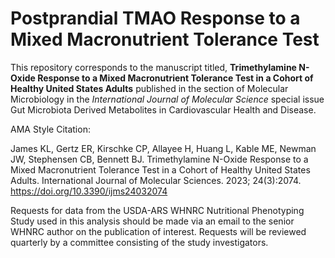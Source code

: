 # Postprandial TMAO Response to a Mixed Macronutrient Tolerance Test

This repository corresponds to the manuscript titled, **Trimethylamine N-Oxide Response to a Mixed Macronutrient Tolerance Test in a Cohort of Healthy United States Adults** published in the section of Molecular Microbiology in the *International Journal of Molecular Science* special issue Gut Microbiota Derived Metabolites in Cardiovascular Health and Disease. 

AMA Style Citation: 

James KL, Gertz ER, Kirschke CP, Allayee H, Huang L, Kable ME, Newman JW, Stephensen CB, Bennett BJ. Trimethylamine N-Oxide Response to a Mixed Macronutrient Tolerance Test in a Cohort of Healthy United States Adults. International Journal of Molecular Sciences. 2023; 24(3):2074. https://doi.org/10.3390/ijms24032074


Requests for data from the USDA-ARS WHNRC Nutritional Phenotyping Study used in this analysis should be made via an email to the senior WHNRC author on the publication of interest. Requests will be reviewed quarterly by a committee consisting of the study investigators.